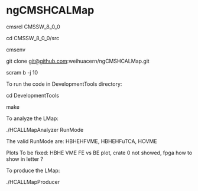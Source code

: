 # ngCMSHCALMap

cmsrel CMSSW_8_0_0

cd CMSSW_8_0_0/src

cmsenv

git clone git@github.com:weihuacern/ngCMSHCALMap.git

scram b -j 10

To run the code in DevelopmentTools directory:

cd DevelopmentTools

make

To analyze the LMap:

./HCALLMapAnalyzer RunMode

The valid RunMode are: HBHEHFVME, HBHEHFuTCA, HOVME

Plots To be fixed: HBHE VME FE vs BE plot, crate 0 not showed, fpga how to show in letter ?

To produce the LMap:

./HCALLMapProducer
